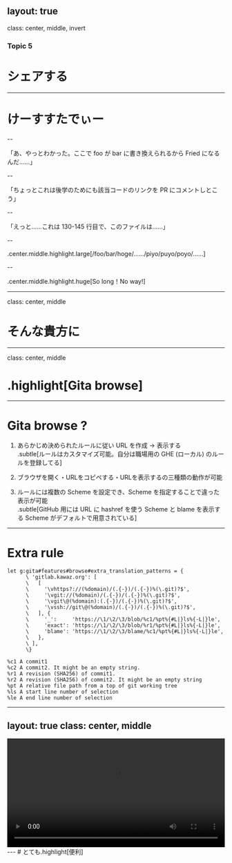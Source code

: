 layout: true
---
class: center, middle, invert
### Topic 5
# シェアする
---
# けーすすたでぃー

--

「あ、やっとわかった。ここで foo が bar に書き換えられるから Fried になるんだ……」

--

「ちょっとこれは後学のためにも該当コードのリンクを PR にコメントしとこう」

--

「えっと……これは 130-145 行目で、このファイルは……」

--

.center.middle.highlight.large[/foo/bar/hoge/....../piyo/puyo/poyo/......]

--

.center.middle.highlight.huge[So long！No way!]

---
class: center, middle
# そんな貴方に
---
class: center, middle
# .highlight[Gita browse]
---
# Gita browse ?

1. あらかじめ決められたルールに従い URL を作成 -> 表示する<br>
  .subtle[ルールはカスタマイズ可能。自分は職場用の GHE (ローカル) のルールを登録してる]

2. ブラウザを開く・URLをコピペする・URLを表示するの三種類の動作が可能

3. ルールには複数の Scheme を設定でき、Scheme を指定することで違った表示が可能<br>
  .subtle[GitHub 用には URL に hashref を使う Scheme と blame を表示する Scheme がデフォルトで用意されている]
---
# Extra rule

```vim
let g:gita#features#browse#extra_translation_patterns = {
      \ 'gitlab.kawaz.org': [
      \   [
      \     '\vhttps?://(%domain)/(.{-})/(.{-})%(\.git)?$',
      \     '\vgit://(%domain)/(.{-})/(.{-})%(\.git)?$',
      \     '\vgit\@(%domain):(.{-})/(.{-})%(\.git)?$',
      \     '\vssh://git\@(%domain)/(.{-})/(.{-})%(\.git)?$',
      \   ], {
      \     '_':     'https://\1/\2/\3/blob/%c1/%pt%{#L|}ls%{-L|}le',
      \     'exact': 'https://\1/\2/\3/blob/%r1/%pt%{#L|}ls%{-L|}le',
      \     'blame': 'https://\1/\2/\3/blame/%c1/%pt%{#L|}ls%{-L|}le',
      \   },
      \ ],
      \}
```
    %c1	A commit1
    %c2	A commit2. It might be an empty string.
    %r1	A revision (SHA256) of commit1.
    %r2	A revision (SHA256) of commit2. It might be an empty string
    %pt	A relative file path from a top of git working tree
    %ls	A start line number of selection
    %le	A end line number of selection
---
layout: true
class: center, middle
---
<video controls style="width: 100%">
  <source src="img/gita_browse.webm">
</video>
---
# とても.highlight[便利]


